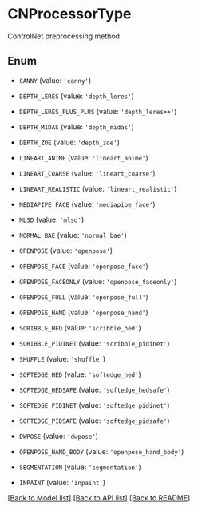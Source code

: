 # CNProcessorType

ControlNet preprocessing method

## Enum

* `CANNY` (value: `'canny'`)

* `DEPTH_LERES` (value: `'depth_leres'`)

* `DEPTH_LERES_PLUS_PLUS` (value: `'depth_leres++'`)

* `DEPTH_MIDAS` (value: `'depth_midas'`)

* `DEPTH_ZOE` (value: `'depth_zoe'`)

* `LINEART_ANIME` (value: `'lineart_anime'`)

* `LINEART_COARSE` (value: `'lineart_coarse'`)

* `LINEART_REALISTIC` (value: `'lineart_realistic'`)

* `MEDIAPIPE_FACE` (value: `'mediapipe_face'`)

* `MLSD` (value: `'mlsd'`)

* `NORMAL_BAE` (value: `'normal_bae'`)

* `OPENPOSE` (value: `'openpose'`)

* `OPENPOSE_FACE` (value: `'openpose_face'`)

* `OPENPOSE_FACEONLY` (value: `'openpose_faceonly'`)

* `OPENPOSE_FULL` (value: `'openpose_full'`)

* `OPENPOSE_HAND` (value: `'openpose_hand'`)

* `SCRIBBLE_HED` (value: `'scribble_hed'`)

* `SCRIBBLE_PIDINET` (value: `'scribble_pidinet'`)

* `SHUFFLE` (value: `'shuffle'`)

* `SOFTEDGE_HED` (value: `'softedge_hed'`)

* `SOFTEDGE_HEDSAFE` (value: `'softedge_hedsafe'`)

* `SOFTEDGE_PIDINET` (value: `'softedge_pidinet'`)

* `SOFTEDGE_PIDSAFE` (value: `'softedge_pidsafe'`)

* `DWPOSE` (value: `'dwpose'`)

* `OPENPOSE_HAND_BODY` (value: `'openpose_hand_body'`)

* `SEGMENTATION` (value: `'segmentation'`)

* `INPAINT` (value: `'inpaint'`)

[[Back to Model list]](../README.md#documentation-for-models) [[Back to API list]](../README.md#documentation-for-api-endpoints) [[Back to README]](../README.md)


